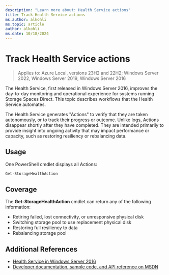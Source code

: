 ```yaml
---
description: "Learn more about: Health Service actions"
title: Track Health Service actions
ms.author: alkohli
ms.topic: article
author: alkohli
ms.date: 10/18/2024
---
```

# Track Health Service actions

> Applies to: Azure Local, versions 23H2 and 22H2; Windows Server 2022, Windows Server 2019, Windows Server 2016

The Health Service, first released in Windows Server 2016, improves the day-to-day monitoring and operational experience for systems running Storage Spaces Direct. This topic describes workflows that the Health Service automates.

The Health Service generates "Actions" to verify that they are taken autonomously, or to track their progress or outcome. Unlike logs, Actions disappear shortly after they have completed. They are intended primarily to provide insight into ongoing activity that may impact performance or capacity, such as restoring resiliency or rebalancing data.

## Usage
One PowerShell cmdlet displays all Actions:

```PowerShell
Get-StorageHealthAction
```

## Coverage
The **Get-StorageHealthAction** cmdlet can return any of the following information:

- Retiring failed, lost connectivity, or unresponsive physical disk
- Switching storage pool to use replacement physical disk
- Restoring full resiliency to data
- Rebalancing storage pool

## Additional References
- [Health Service in Windows Server 2016](health-service-overview.md)
- [Developer documentation, sample code, and API reference on MSDN](https://msdn.microsoft.com/windowshealthservice)
